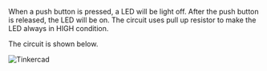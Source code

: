 When a push button is pressed, a LED will be light off. After the push button is released, the LED will be on.
The circuit uses pull up resistor to make the LED always in HIGH condition.



The circuit is shown below.


![Tinkercad](https://user-images.githubusercontent.com/73816908/99400107-8bbcd500-2921-11eb-98be-bbe965ac0b3a.png)
